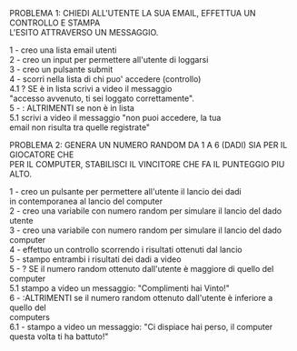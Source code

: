 PROBLEMA 1: CHIEDI ALL'UTENTE LA SUA EMAIL, EFFETTUA UN CONTROLLO E STAMPA<br>
L'ESITO ATTRAVERSO UN MESSAGGIO.

1 - creo una lista email utenti<br>
2 - creo un input per permettere all'utente di loggarsi<br>
3 - creo un pulsante submit<br>
4 - scorri nella lista di chi puo' accedere (controllo)<br>
    4.1 ? SE è in lista scrivi a video il messaggio<br>
    "accesso avvenuto, ti sei loggato correttamente".<br>
5 - : ALTRIMENTI se non è in lista<br>
    5.1 scrivi a video il messaggio "non puoi accedere, la tua<br>
    email non risulta tra quelle registrate"

PROBLEMA 2: GENERA UN NUMERO RANDOM DA 1 A 6 (DADI) SIA PER IL GIOCATORE CHE<br>
PER IL COMPUTER, STABILISCI IL VINCITORE CHE FA IL PUNTEGGIO PIU ALTO.

1 - creo un pulsante per permettere all'utente il lancio dei dadi<br>
    in contemporanea al lancio del computer<br>
2 - creo una variabile con numero random per simulare il lancio del dado utente<br>
3 - creo una variabile con numero random per simulare il lancio del dado computer<br>
4 - effettuo un controllo scorrendo i risultati ottenuti dal lancio<br>
5 - stampo entrambi i risultati dei dadi a video<br>
5 - ? SE il numero random ottenuto dall'utente è maggiore di quello del computer<br>
    5.1 stampo a video un messaggio: "Complimenti hai Vinto!"<br>
6 - :ALTRIMENTI se il numero random ottenuto dall'utente è inferiore a quello del           
    computers<br>
    6.1 - stampo a video un messaggio: "Ci dispiace hai perso, il computer<br>
    questa volta ti ha battuto!"